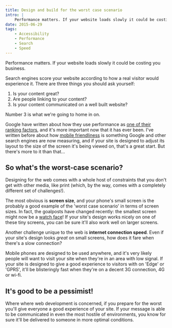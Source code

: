 ```yaml
---
title: Design and build for the worst case scenario
intro: |
    Performance matters. If your website loads slowly it could be costing you business, so make sure it works for even the slowest of internet connections
date: 2015-06-29
tags:
    - Accessibility
    - Performance
    - Search
    - Speed
---
```


Performance matters. If your website loads slowly it could be costing you business.

Search engines score your website according to how a real visitor would experience it. There are three things you should ask yourself:

1. Is your content great?
2. Are people linking to your content?
3. Is your content communicated on a well built website?

Number 3 is what we're going to home in on.

Google have written about how they use performance as [one of their ranking factors](http://googlewebmastercentral.blogspot.co.uk/2010/04/using-site-speed-in-web-search-ranking.html), and it's more important now that it has ever been. I've written before about how [mobile friendliness](/blog/mobile-friendly-markers) is something Google and other search engines are now measuring, and if your site is designed to adjust its layout to the size of the screen it's being viewed on, that's a great start. But there's more to it than that…


So what's the worst-case scenario?
----------------------------------

Designing for the web comes with a whole host of constraints that you don't get with other media, like print (which, by the way, comes with a completely different set of challenges!).

The most obvious is **screen size**, and your phone's small screen is the probably a good example of the 'worst case scenario' in terms of screen sizes. In fact, the goalposts have changed recently: the smallest screen might now be a [watch face](https://www.apple.com/watch/)! If your site's design works nicely on one of these tiny screens, you can be sure it'll also work well on larger screens.

Another challenge unique to the web is **internet connection speed**. Even if your site's design looks _great_ on small screens, how does it fare when there's a slow connection?

Mobile phones are designed to be used anywhere, and it's very likely people will want to visit your site when they're in an area with low signal. If your site is designed to give a good experience to visitors with on 'Edge' or 'GPRS', it'll be blisteringly fast when they're on a decent 3G connection, 4G or wi-fi.


It's good to be a pessimist!
----------------------------

Where where web development is concerned, if you prepare for the worst you'll give everyone a good experience of your site. If your message is able to be communicated in even the most hostile of environments, you know for sure it'll be delivered to someone in more optimal conditions.
